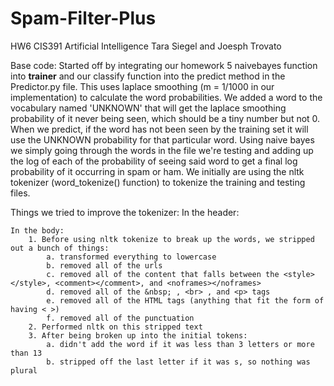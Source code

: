 Spam-Filter-Plus
================

HW6 CIS391 Artificial Intelligence 
Tara Siegel and Joesph Trovato

Base code:
	Started off by integrating our homework 5 naivebayes function into __trainer__ and our classify function into the predict method in the Predictor.py file.  This uses laplace smoothing (m = 1/1000 in our implementation) to calculate the word probabilities.  We added a word to the vocabulary named 'UNKNOWN' that will get the laplace smoothing probability of it never being seen, which should be a tiny number but not 0.  When we predict, if the word has not been seen by the training set it will use the UNKNOWN probability for that particular word. Using naive bayes we simply going through the words in the file we're testing and adding up the log of each of the probability of seeing said word to get a final log probability of it occurring in spam or ham.  We initially are using the nltk tokenizer (word_tokenize() function) to tokenize the training and testing files. 

Things we tried to improve the tokenizer:
	In the header:
		

	In the body:
		1. Before using nltk tokenize to break up the words, we stripped out a bunch of things:
			a. transformed everything to lowercase
			b. removed all of the urls
			c. removed all of the content that falls between the <style></style>, <comment></comment>, and <noframes></noframes>
			d. removed all of the &nbsp; , <br> , and <p> tags
			e. removed all of the HTML tags (anything that fit the form of having < >)
			f. removed all of the punctuation
		2. Performed nltk on this stripped text
		3. After being broken up into the initial tokens:
			a. didn't add the word if it was less than 3 letters or more than 13
			b. stripped off the last letter if it was s, so nothing was plural
			
